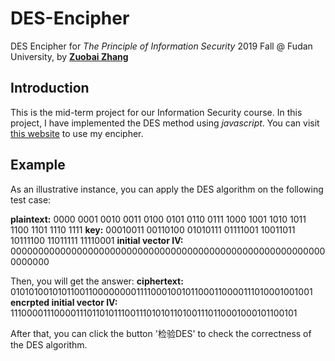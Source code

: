 # DES-Encipher

DES Encipher for *The Principle of Information Security* 2019 Fall @ Fudan University, by [**Zuobai Zhang**](<https://oxer11.github.io/>)

## Introduction

This is the mid-term project for our Information Security course. In this project, I have implemented the DES method using *javascript*. You can visit [this website](<https://oxer11.github.io/DES/>) to use my encipher.

## Example
As an illustrative instance, you can apply the DES algorithm on the following test case:

**plaintext:** 0000 0001 0010 0011 0100 0101 0110 0111 1000 1001 1010 1011 1100 1101 1110 1111
**key:** 00010011 00110100 01010111 01111001 10011011 10111100 11011111 11110001
**initial vector IV:** 0000000000000000000000000000000000000000000000000000000000000000

Then, you will get the answer:
**ciphertext:** 0101010010101100110000000011110001001011000110000111010001001001
**encrpted initial vector IV:**
1110000111000011101101011100111010101101001110110001000101100101

After that, you can click the button '检验DES' to check the correctness of the DES algorithm.